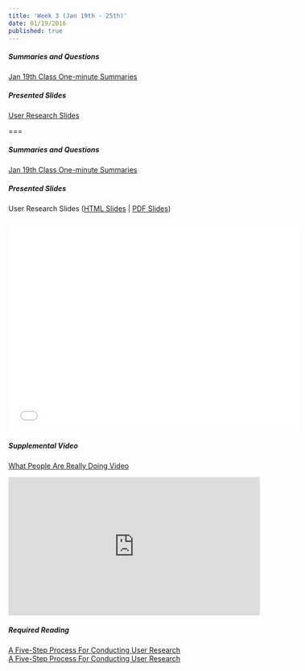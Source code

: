 ```yaml
---
title: 'Week 3 (Jan 19th - 25th)'
date: 01/19/2016
published: true
---
```


##### Summaries and Questions  
[Jan 19th Class One-minute Summaries](https://canvas.sfu.ca/courses/25492/discussion_topics/440792)

##### Presented Slides  
[User Research Slides](http://slides.com/paulhibbitts/cpt-363-slides-placeholder#)  

===

##### Summaries and Questions  
[Jan 19th Class One-minute Summaries](https://canvas.sfu.ca/courses/25492/discussion_topics/440792)

##### Presented Slides  
User Research Slides ([HTML Slides](http://slides.com/paulhibbitts/cpt-363-slides-placeholder#) | [PDF Slides](https://1drv.ms/b/s!Aoj9Cstt0NJ0kf5mGIuGPuvI4haUbw))
<div class="embed-responsive embed-responsive-4by3"><iframe src="//slides.com/paulhibbitts/cpt-363-slides-placeholder/embed" width="576" height="420" scrolling="no" frameborder="0" webkitallowfullscreen mozallowfullscreen allowfullscreen></iframe></div>

##### Supplemental Video  
[What People Are Really Doing Video](http://vimeo.com/album/169777/video/7099570)  
<div class="embed-responsive embed-responsive-4by3"><iframe class="embed-responsive-item" src="https://player.vimeo.com/video/7099570?title=0&byline=0&portrait=0" width="500" height="275" frameborder="0" webkitallowfullscreen mozallowfullscreen allowfullscreen></iframe></div>

##### Required Reading  
[A Five-Step Process For Conducting User Research](http://www.smashingmagazine.com/2013/09/23/5-step-process-conducting-user-research/)  
<a class="embedly-card" data-card-align="left" href="http://www.smashingmagazine.com/2013/09/23/5-step-process-conducting-user-research/">A Five-Step Process For Conducting User Research</a>
<script async src="//cdn.embedly.com/widgets/platform.js" charset="UTF-8"></script>
